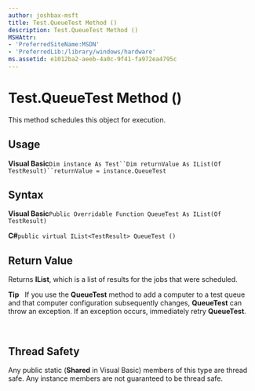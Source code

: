 ```yaml
---
author: joshbax-msft
title: Test.QueueTest Method ()
description: Test.QueueTest Method ()
MSHAttr:
- 'PreferredSiteName:MSDN'
- 'PreferredLib:/library/windows/hardware'
ms.assetid: e1012ba2-aeeb-4a0c-9f41-fa972ea4795c
---
```


# Test.QueueTest Method ()


This method schedules this object for execution.

## Usage


**Visual Basic**`Dim instance As Test``Dim returnValue As IList(Of TestResult)``returnValue = instance.QueueTest`

## Syntax


**Visual Basic**`Public Overridable Function QueueTest As IList(Of TestResult)`

**C#**`public virtual IList<TestResult> QueueTest ()`

## Return Value


Returns **IList**, which is a list of results for the jobs that were scheduled.

**Tip**  
If you use the **QueueTest** method to add a computer to a test queue and that computer configuration subsequently changes, **QueueTest** can throw an exception. If an exception occurs, immediately retry **QueueTest**.

 

## Thread Safety


Any public static (**Shared** in Visual Basic) members of this type are thread safe. Any instance members are not guaranteed to be thread safe.

 

 






